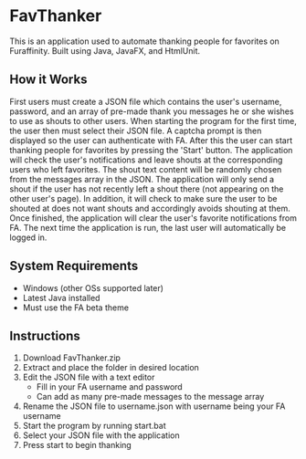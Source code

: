 # FavThanker

This is an application used to automate thanking people for favorites on Furaffinity. Built using Java, JavaFX, and HtmlUnit.

## How it Works

First users must create a JSON file which contains the user's username, password, and an array of pre-made thank you messages he or she wishes to use as shouts to other users. When starting the program for the first time, the user then must select their JSON file. A captcha prompt is then displayed so the user can authenticate with FA. After this the user can start thanking people for favorites by pressing the 'Start' button. The application will check the user's notifications and leave shouts at the corresponding users who left favorites. The shout text content will be randomly chosen from the messages array in the JSON. The application will only send a shout if the user has not recently left a shout there (not appearing on the other user's page). In addition, it will check to make sure the user to be shouted at does not want shouts and accordingly avoids shouting at them. Once finished, the application will clear the user's favorite notifications from FA. The next time the application is run, the last user will automatically be logged in.

## System Requirements

- Windows (other OSs supported later)
- Latest Java installed
- Must use the FA beta theme

## Instructions

1. Download FavThanker.zip
2. Extract and place the folder in desired location
3. Edit the JSON file with a text editor
    - Fill in your FA username and password
    - Can add as many pre-made messages to the message array
4. Rename the JSON file to username.json with username being your FA username
5. Start the program by running start.bat
6. Select your JSON file with the application
7. Press start to begin thanking

    
   

